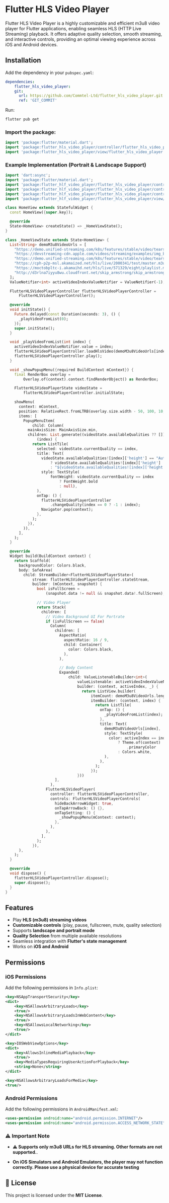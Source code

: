 # Flutter HLS Video Player

Flutter HLS Video Player is a highly customizable and efficient m3u8 video player for Flutter applications, enabling seamless HLS (HTTP Live Streaming) playback. It offers adaptive quality selection, smooth streaming, and interactive controls, providing an optimal viewing experience across iOS and Android devices.

## Installation

Add the dependency in your `pubspec.yaml`:

```yaml
dependencies:
    flutter_hls_video_player:
    git:
      url: https://github.com/Commtel-Ltd/flutter_hls_video_player.git
      ref: 'GIT_COMMIT'
```

Run:
```sh
flutter pub get
```
### Import the package:

```dart
import 'package:flutter/material.dart';
import 'package:flutter_hls_video_player/controller/flutter_hls_video_player_controller.dart';
import 'package:flutter_hls_video_player/view/flutter_hls_video_player.dart';
```

### Example Implementation (Portrait & Landscape Support)

```dart
import 'dart:async';
import 'package:flutter/material.dart';
import 'package:flutter_hlf_video_player/flutter_hls_video_player/controller/flutter_hls_video_controls.dart';
import 'package:flutter_hlf_video_player/flutter_hls_video_player/controller/flutter_hls_video_player_controller.dart';
import 'package:flutter_hlf_video_player/flutter_hls_video_player/controller/flutter_hls_video_player_state.dart';
import 'package:flutter_hlf_video_player/flutter_hls_video_player/view/flutter_hls_video_player.dart';

class HomeView extends StatefulWidget {
  const HomeView({super.key});

  @override
  State<HomeView> createState() => _HomeViewState();
}

class _HomeViewState extends State<HomeView> {
  List<String> demoM3u8VideoUrls = [
    "https://demo.unified-streaming.com/k8s/features/stable/video/tears-of-steel/tears-of-steel.ism/.m3u8",
    "https://devstreaming-cdn.apple.com/videos/streaming/examples/img_bipbop_adv_example_fmp4/master.m3u8",
    "https://demo.unified-streaming.com/k8s/features/stable/video/tears-of-steel/tears-of-steel.mp4/.m3u8",
    "https://cph-p2p-msl.akamaized.net/hls/live/2000341/test/master.m3u8",
    "https://moctobpltc-i.akamaihd.net/hls/live/571329/eight/playlist.m3u8",
    "http://d3rlna7iyyu8wu.cloudfront.net/skip_armstrong/skip_armstrong_stereo_subs.m3u8 "
  ];
  ValueNotifier<int> activeVideoIndexValueNotifier = ValueNotifier(-1);

  FlutterHLSVideoPlayerController flutterHLSVideoPlayerController =
      FlutterHLSVideoPlayerController();

  @override
  void initState() {
    Future.delayed(const Duration(seconds: 3), () {
      _playVideoFromList(0);
    });
    super.initState();
  }

  void _playVideoFromList(int index) {
    activeVideoIndexValueNotifier.value = index;
    flutterHLSVideoPlayerController.loadHlsVideo(demoM3u8VideoUrls[index]);
    flutterHLSVideoPlayerController.play();
  }

  void _showPopupMenu({required BuildContext mContext}) {
    final RenderBox overlay =
        Overlay.of(context).context.findRenderObject() as RenderBox;

    FlutterHLSVideoPlayerState videoState =
        flutterHLSVideoPlayerController.initialState;

    showMenu(
      context: mContext,
      position: RelativeRect.fromLTRB(overlay.size.width - 50, 100, 10, 0),
      items: [
        PopupMenuItem(
            child: Column(
          mainAxisSize: MainAxisSize.min,
          children: List.generate((videoState.availableQualities ?? []).length,
              (index) {
            return ListTile(
              selected: videoState.currentQuality == index,
              title: Text(
                videoState.availableQualities![index]['height'] == "Auto"
                    ? videoState.availableQualities![index]['height']
                    : "${videoState.availableQualities![index]['height']} P",
                style: TextStyle(
                    fontWeight: videoState.currentQuality == index
                        ? FontWeight.bold
                        : null),
              ),
              onTap: () {
                flutterHLSVideoPlayerController
                    .changeQuality(index == 0 ? -1 : index);
                Navigator.pop(context);
              },
            );
          }),
        )),
      ],
    );
  }

  @override
  Widget build(BuildContext context) {
    return Scaffold(
      backgroundColor: Colors.black,
      body: SafeArea(
        child: StreamBuilder<FlutterHLSVideoPlayerState>(
            stream: flutterHLSVideoPlayerController.stateStream,
            builder: (mContext, snapshot) {
              bool isFullScreen =
                  (snapshot.data != null && snapshot.data!.fullScreen);

              // Video Player
              return Stack(
                children: [
                  // Video Background UI For Portrate
                  if (isFullScreen == false)
                    Column(
                      children: [
                        AspectRatio(
                          aspectRatio: 16 / 9,
                          child: Container(
                            color: Colors.black,
                          ),
                        ),

                        // Body Content
                        Expanded(
                            child: ValueListenableBuilder<int>(
                                valueListenable: activeVideoIndexValueNotifier,
                                builder: (context, activeIndex, _) {
                                  return ListView.builder(
                                      itemCount: demoM3u8VideoUrls.length,
                                      itemBuilder: (context, index) {
                                        return ListTile(
                                          onTap: () {
                                            _playVideoFromList(index);
                                          },
                                          title: Text(
                                            demoM3u8VideoUrls[index],
                                            style: TextStyle(
                                              color: activeIndex == index
                                                  ? Theme.of(context)
                                                      .primaryColor
                                                  : Colors.white,
                                            ),
                                          ),
                                        );
                                      });
                                }))
                      ],
                    ),
                  FlutterHLSVideoPlayer(
                    controller: flutterHLSVideoPlayerController,
                    controls: FlutterHLSVideoPlayerControls(
                      hideBackArrowWidget: true,
                      onTapArrowBack: () {},
                      onTapSetting: () {
                        _showPopupMenu(mContext: context);
                      },
                    ),
                  ),
                ],
              );
            }),
      ),
    );
  }

  @override
  void dispose() {
    flutterHLSVideoPlayerController.dispose();
    super.dispose();
  }
}

```

## Features
- Play **HLS (m3u8) streaming videos**
- **Customizable controls** (play, pause, fullscreen, mute, quality selection)
- Supports **landscape and portrait mode**
- **Quality Selection** from multiple available resolutions
- Seamless integration with **Flutter's state management**
- Works on **iOS and Android**

## Permissions

### **iOS Permissions**
Add the following permissions in `Info.plist`:

```xml
<key>NSAppTransportSecurity</key>
<dict>
    <key>NSAllowsArbitraryLoads</key>
    <true/>
    <key>NSAllowsArbitraryLoadsInWebContent</key>
    <true/>
    <key>NSAllowsLocalNetworking</key>
    <true/>
</dict>

<key>IOSWebViewOptions</key>
<dict>
    <key>AllowsInlineMediaPlayback</key>
    <true/>
    <key>MediaTypesRequiringUserActionForPlayback</key>
    <string>None</string>
</dict>

<key>NSAllowsArbitraryLoadsForMedia</key>
<true/>
```

### **Android Permissions**
Add the following permissions in `AndroidManifest.xml`:

```xml
<uses-permission android:name="android.permission.INTERNET"/>
<uses-permission android:name="android.permission.ACCESS_NETWORK_STATE"/>
```

### **⚠️ Important Note**
- **⚠ Supports only m3u8 URLs for HLS streaming. Other formats are not supported.**.

- **On iOS Simulators and Android Emulators, the player may not function correctly. Please use a physical device for accurate testing**

## 📝 License
This project is licensed under the **MIT License**.

